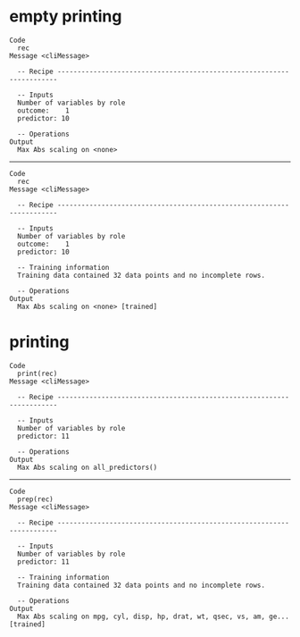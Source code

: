 # empty printing

    Code
      rec
    Message <cliMessage>
      
      -- Recipe ----------------------------------------------------------------------
      
      -- Inputs 
      Number of variables by role
      outcome:    1
      predictor: 10
      
      -- Operations 
    Output
      Max Abs scaling on <none>

---

    Code
      rec
    Message <cliMessage>
      
      -- Recipe ----------------------------------------------------------------------
      
      -- Inputs 
      Number of variables by role
      outcome:    1
      predictor: 10
      
      -- Training information 
      Training data contained 32 data points and no incomplete rows.
      
      -- Operations 
    Output
      Max Abs scaling on <none> [trained]

# printing

    Code
      print(rec)
    Message <cliMessage>
      
      -- Recipe ----------------------------------------------------------------------
      
      -- Inputs 
      Number of variables by role
      predictor: 11
      
      -- Operations 
    Output
      Max Abs scaling on all_predictors()

---

    Code
      prep(rec)
    Message <cliMessage>
      
      -- Recipe ----------------------------------------------------------------------
      
      -- Inputs 
      Number of variables by role
      predictor: 11
      
      -- Training information 
      Training data contained 32 data points and no incomplete rows.
      
      -- Operations 
    Output
      Max Abs scaling on mpg, cyl, disp, hp, drat, wt, qsec, vs, am, ge... [trained]

